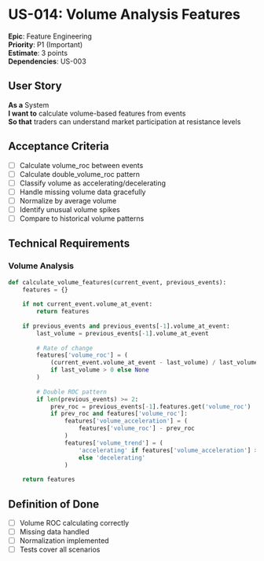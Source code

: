 # US-014: Volume Analysis Features

**Epic**: Feature Engineering  
**Priority**: P1 (Important)  
**Estimate**: 3 points  
**Dependencies**: US-003  

## User Story

**As a** System  
**I want to** calculate volume-based features from events  
**So that** traders can understand market participation at resistance levels

## Acceptance Criteria

- [ ] Calculate volume_roc between events
- [ ] Calculate double_volume_roc pattern
- [ ] Classify volume as accelerating/decelerating
- [ ] Handle missing volume data gracefully
- [ ] Normalize by average volume
- [ ] Identify unusual volume spikes
- [ ] Compare to historical volume patterns

## Technical Requirements

### Volume Analysis
```python
def calculate_volume_features(current_event, previous_events):
    features = {}
    
    if not current_event.volume_at_event:
        return features
    
    if previous_events and previous_events[-1].volume_at_event:
        last_volume = previous_events[-1].volume_at_event
        
        # Rate of change
        features['volume_roc'] = (
            (current_event.volume_at_event - last_volume) / last_volume
            if last_volume > 0 else None
        )
        
        # Double ROC pattern
        if len(previous_events) >= 2:
            prev_roc = previous_events[-1].features.get('volume_roc')
            if prev_roc and features['volume_roc']:
                features['volume_acceleration'] = (
                    features['volume_roc'] - prev_roc
                )
                features['volume_trend'] = (
                    'accelerating' if features['volume_acceleration'] > 0
                    else 'decelerating'
                )
    
    return features
```

## Definition of Done

- [ ] Volume ROC calculating correctly
- [ ] Missing data handled
- [ ] Normalization implemented
- [ ] Tests cover all scenarios